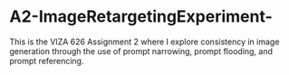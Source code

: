 # A2-ImageRetargetingExperiment-
This is the VIZA 626 Assignment 2 where I explore consistency in image generation through the use of prompt narrowing, prompt flooding, and prompt referencing.
